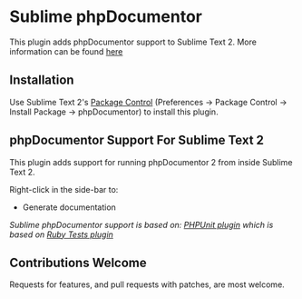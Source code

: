 Sublime phpDocumentor
=====================

This plugin adds phpDocumentor support to Sublime Text 2. More information can be found [here](http://soulbroken.co.uk/code/sublimephpdocumentor)

Installation
------------

Use Sublime Text 2's [Package Control](http://wbond.net/sublime_packages/package_control) (Preferences -> Package Control -> Install Package -> phpDocumentor) to install this plugin.

phpDocumentor Support For Sublime Text 2
----------------------------------------

This plugin adds support for running phpDocumentor 2 from inside Sublime Text 2.

Right-click in the side-bar to:

* Generate documentation

_Sublime phpDocumentor support is based on:
[PHPUnit plugin](https://github.com/stuartherbert/sublime-phpunit) which is based on
[Ruby Tests plugin](https://github.com/maltize/sublime-text-2-ruby-tests)_


Contributions Welcome
---------------------

Requests for features, and pull requests with patches, are most welcome.
